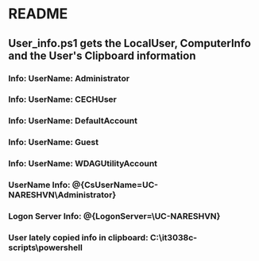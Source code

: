 # README
## User_info.ps1 gets the LocalUser, ComputerInfo and the User's Clipboard information
### Info: UserName: Administrator 
### Info: UserName: CECHUser 
### Info: UserName: DefaultAccount 
### Info: UserName: Guest 
### Info: UserName: WDAGUtilityAccount 
### UserName Info: @{CsUserName=UC-NARESHVN\Administrator}
### Logon Server Info: @{LogonServer=\\UC-NARESHVN}
### User lately copied info in clipboard: C:\it3038c-scripts\powershell